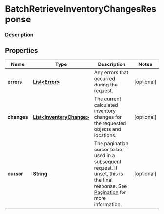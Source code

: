 
# BatchRetrieveInventoryChangesResponse

### Description



## Properties
Name | Type | Description | Notes
------------ | ------------- | ------------- | -------------
**errors** | [**List&lt;Error&gt;**](Error.md) | Any errors that occurred during the request. |  [optional]
**changes** | [**List&lt;InventoryChange&gt;**](InventoryChange.md) | The current calculated inventory changes for the requested objects and locations. |  [optional]
**cursor** | **String** | The pagination cursor to be used in a subsequent request. If unset, this is the final response. See [Pagination](/basics/api101/pagination) for more information. |  [optional]



